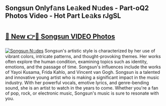 ## Songsun Onlyf𝚊ns Le𝚊ked N𝚞des - Part-oQ2 Photos Video - Hot Part Le𝚊ks rJgSL

# <h2><a href="http://ab33562.deff.icu/?id=Songsun">🔗 New 👉🔴 Songsun VIDEO Photos</a></h2>

[![Songsun N𝚞des](https://i.imgur.com/rIISA9y.gif)](http://ab33562.deff.icu/?id=Songsun)
Songsun's artistic style is characterized by her use of vibrant colors, intricate patterns, and thought-provoking themes. Her works often explore the human condition, examining topics such as identity, emotions, and the passage of time. Songsun's influences include the works of Yayoi Kusama, Frida Kahlo, and Vincent van Gogh. Songsun is a talented and innovative young artist who is making a significant impact in the music industry. With her powerful vocals, emotive lyrics, and genre-bending sound, she is an artist to watch in the years to come. Whether you're a fan of pop, rock, or electronic music, Songsun's music is sure to resonate with you.
